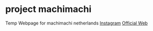 # project machimachi
Temp Webpage for machimachi netherlands
[Instagram](https://www.instagram.com/machimachi__nl/)
[Official Web](https://www.machitea.com/)
